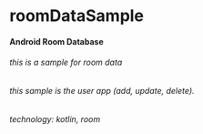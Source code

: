 # roomDataSample
#### Android Room Database
###### this is a sample for room data
###### this sample is the user app (add, update, delete).
###### technology: kotlin, room
